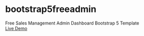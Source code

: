 # bootstrap5freeadmin
Free Sales Management Admin Dashboard Bootstrap 5 Template<br>
[Live Demo
](https://therichpost.com/free-sales-management-admin-dashboard-bootstrap-5-template/)
